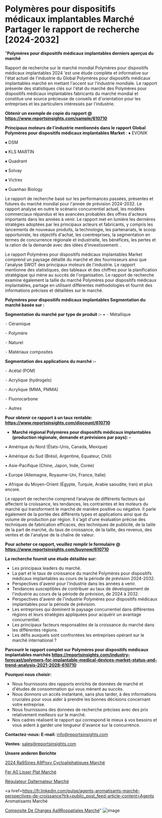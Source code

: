 # Polymères pour dispositifs médicaux implantables Marché Partager le rapport de recherche [2024-2032]

"<strong>Polymères pour dispositifs médicaux implantables derniers aperçus du marché</strong>

Rapport de recherche sur le marché mondial Polymères pour dispositifs médicaux implantables 2024 'est une étude complète et informative sur l'état actuel de l'industrie du Global Polymères pour dispositifs médicaux implantables marché en mettant l'accent sur l'industrie mondiale. Le rapport présente des statistiques clés sur l'état du marché des Polymères pour dispositifs médicaux implantables fabricants du marché mondial et constitue une source précieuse de conseils et d'orientation pour les entreprises et les particuliers intéressés par l'industrie.

<strong>Obtenir un exemple de copie du rapport @ <a href=https://www.reportsinsights.com/sample/610710>https://www.reportsinsights.com/sample/610710</a></strong>

<strong>Principaux moteurs de l'industrie mentionnés dans le rapport Global Polymères pour dispositifs médicaux implantables Market</strong> :
♦ EVONIK

♦ DSM

♦ KLS MARTIN

♦ Quadrant

♦ Solvay

♦ Victrex

♦ Guanhao Biology

Le rapport de recherche basé sur les performances passées, présentes et futures du marché mondial pour l'année de prévision 2024-2032. Le rapport analyse en outre le scénario concurrentiel actuel, les modèles commerciaux répandus et les avancées probables des offres d'acteurs importants dans les années à venir. Le rapport met en lumière les dernières stratégies adoptées par les principaux acteurs et fabricants, y compris les lancements de nouveaux produits, la technologie, les partenariats, le scoop opportuniste, les objectifs d'achat, les coentreprises, la segmentation en termes de concurrence régionale et industrielle, les bénéfices, les pertes et la ration de la demande avec des idées d'investissement. .

Le rapport Polymères pour dispositifs médicaux implantables Market comprend un paysage détaillé du marché et des fournisseurs ainsi que l'analyse SWOT des principaux moteurs de l'industrie. Le rapport mentionne des statistiques, des tableaux et des chiffres pour la planification stratégique qui mène au succès de l'organisation. Le rapport de recherche examine également la taille du marché Polymères pour dispositifs médicaux implantables, partage en utilisant différentes méthodologies et fournit des informations précises et détaillées sur le marché.

<strong>Polymères pour dispositifs médicaux implantables Segmentation du marché basée sur :</strong>

<strong>Segmentation du marché par type de produit :-</strong>
•
⁃ Métallique

⁃ Céramique

⁃ Polymère

⁃ Naturel

⁃ Matériaux composites

<strong>Segmentation des applications du marché :-</strong>

⁃ Acétal (POM)

⁃ Acrylique (hydrogels)

⁃ Acrylique (MMA, PMMA)

⁃ Fluorocarbone

⁃ Autres

<strong>Pour obtenir ce rapport à un taux rentable: <a href=https://www.reportsinsights.com/discount/610710>https://www.reportsinsights.com/discount/610710</a></strong>
<ul>
  <li><strong>Marché régional Polymères pour dispositifs médicaux implantables (production régionale, demande et prévisions par pays): -</strong></li>
</ul>
• Amérique du Nord (États-Unis, Canada, Mexique)

• Amérique du Sud (Brésil, Argentine, Equateur, Chili)

• Asie-Pacifique (Chine, Japon, Inde, Corée)

• Europe (Allemagne, Royaume-Uni, France, Italie)

• Afrique du Moyen-Orient (Égypte, Turquie, Arabie saoudite, Iran) et plus encore.

Le rapport de recherche comprend l’analyse de différents facteurs qui affectent la croissance, les tendances, les contraintes et les moteurs du marché qui transforment le marché de manière positive ou négative. Il parle également de la portée des différents types et applications ainsi que du volume de production par région. Il s'agit d'une évaluation précise des techniques de fabrication efficaces, des techniques de publicité, de la taille de la part de marché, du taux de croissance, de la taille, des revenus, des ventes et de l'analyse de la chaîne de valeur.

<strong>Pour acheter ce rapport, veuillez remplir le formulaire @   <a href=https://www.reportsinsights.com/buynow/610710>https://www.reportsinsights.com/buynow/610710</a></strong>

<strong>La recherche fournit une étude détaillée sur:</strong>
<ul>
  <li>Les principaux leaders du marché.</li>
  <li>La part et le taux de croissance du marché Polymères pour dispositifs médicaux implantables au cours de la période de prévision 2024-2032.</li>
  <li>Perspectives d'avenir pour l'industrie dans les années à venir.</li>
  <li>Tendances susceptibles de contribuer au taux de développement de l'industrie au cours de la période de prévision, de 2024 à 2032.</li>
  <li>Perspectives d'avenir de l'industrie Polymères pour dispositifs médicaux implantables pour la période de prévision.</li>
  <li>Les entreprises qui dominent le paysage concurrentiel dans différentes régions et leurs stratégies appliquées pour acquérir un avantage concurrentiel.</li>
  <li>Les principaux facteurs responsables de la croissance du marché dans les différentes régions.</li>
  <li>Les défis auxquels sont confrontées les entreprises opérant sur le marché international ?</li>
</ul>

<strong>Parcourir le rapport complet sur Polymères pour dispositifs médicaux implantables marchés <a href=https://reportsinsights.com/industry-forecast/polymers-for-implantable-medical-devices-market-status-and-trend-analysis-2021-2028-610710>https://reportsinsights.com/industry-forecast/polymers-for-implantable-medical-devices-market-status-and-trend-analysis-2021-2028-610710</a></strong>

<strong>Pourquoi nous choisir:</strong>
<ul>
  <li>Nous fournissons des rapports enrichis de données de marché et d'études de consommation qui vous mènent au succès.</li>
  <li>Nous donnons un accès instantané, sans plus tarder, à des informations cruciales pour vous aider à prendre les bonnes décisions concernant votre entreprise.</li>
  <li>Nous fournissons des données de recherche précises avec des prix relativement meilleurs sur le marché.</li>
  <li>Nos cadres réalisent le rapport qui correspond le mieux à vos besoins et vous aident à garder une longueur d'avance sur la concurrence.</li>
</ul>
<strong>Contactez-nous:
</strong><strong>E-mail:</strong> <a href=mailto:info@reportsinsights.com>info@reportsinsights.com</a>

<strong>Ventes</strong>: <a href=mailto:sales@reportsinsights.com>sales@reportsinsights.com</a>

<strong>Unsere anderen Berichte</strong>

<a href=https://www.linkedin.com/pulse/2024-r%C3%A9sines-%C3%A9poxy-cycloaliphatiques-march%C3%A9-analyse-ue3cc/>2024 Ra9Sines A9Poxy Cycloaliphatiques Marché</a>

<a href=https://www.linkedin.com/pulse/fer-%C3%A0-lisser-plat-march%C3%A9-2024-2032-part-croissance-3zvyc/>Fer A0 Lisser Plat Marché</a>

<a href=https://www.linkedin.com/pulse/régulateur-dalternateur-marchétaille-globale-dwejc/>Régulateur Dalternateur Marché</a>

<a href=https://fr.linkedin.com/pulse/agents-aromatisants-marché-perspectives-de-croissance?trk=public_post_feed-article-content>Agents Aromatisants Marché</a>

<a href=https://www.linkedin.com/pulse/composite-de-charges-a%C3%A9rospatiales-march%C3%A9-oomdf/>Composite De Charges Aa9Rospatiales Marché</a>"
![image](https://github.com/daminid12/RItrends/assets/158430485/61ef222e-3c6c-4b80-8f2b-545985f2e9de)
